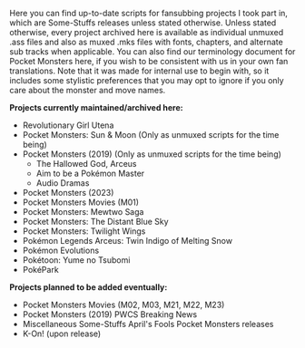 Here you can find up-to-date scripts for fansubbing projects I took part in, which are Some-Stuffs releases unless stated otherwise. Unless stated otherwise, every project archived here is available as individual unmuxed .ass files and also as muxed .mks files with fonts, chapters, and alternate sub tracks when applicable. You can also find our terminology document for Pocket Monsters here, if you wish to be consistent with us in your own fan translations. Note that it was made for internal use to begin with, so it includes some stylistic preferences that you may opt to ignore if you only care about the monster and move names.

**Projects currently maintained/archived here:**  
* Revolutionary Girl Utena  
* Pocket Monsters: Sun & Moon (Only as unmuxed scripts for the time being)  
* Pocket Monsters (2019) (Only as unmuxed scripts for the time being)  
  + The Hallowed God, Arceus  
  + Aim to be a Pokémon Master  
  + Audio Dramas  
* Pocket Monsters (2023)  
* Pocket Monsters Movies (M01)  
* Pocket Monsters: Mewtwo Saga  
* Pocket Monsters: The Distant Blue Sky  
* Pocket Monsters: Twilight Wings  
* Pokémon Legends Arceus: Twin Indigo of Melting Snow  
* Pokémon Evolutions  
* Pokétoon: Yume no Tsubomi  
* PokéPark

**Projects planned to be added eventually:**  
* Pocket Monsters Movies (M02, M03, M21, M22, M23)  
* Pocket Monsters (2019) PWCS Breaking News  
* Miscellaneous Some-Stuffs April's Fools Pocket Monsters releases  
* K-On! (upon release)
